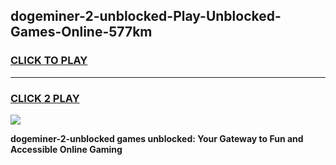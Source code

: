 
## dogeminer-2-unblocked-Play-Unblocked-Games-Online-577km
<h3>
<a href="https://premium76.site?title=dogeminer-2-unblocked&ref=25A">CLICK TO PLAY</a></h3>
<hr>

<h3>
<a href="https://premium76.site?title=dogeminer-2-unblocked&ref=25A">CLICK 2 PLAY</a>
  
</h3>

<a href="https://premium76.site?title=dogeminer-2-unblocked&ref=25A"><img src="https://clearcache.store/games.png"></a>


**dogeminer-2-unblocked games unblocked: Your Gateway to Fun and Accessible Online Gaming**
